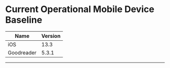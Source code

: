 # Current Operational Mobile Device Baseline

| Name | Version |
| ------------ | ------------- |
| iOS | 13.3 |
| Goodreader | 5.3.1 | 

---
